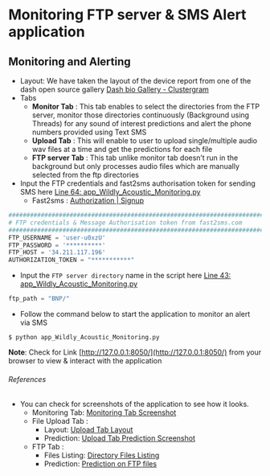# Monitoring FTP server & SMS Alert application


## Monitoring and Alerting
- Layout: We have taken the layout of the device report from one of the dash open source gallery [Dash bio Gallery - Clustergram](https://github.com/plotly/dash-bio/blob/master/tests/dashbio_demos/app_clustergram.py)
- Tabs  
	- **Monitor Tab** : This tab enables to select the directories from the FTP server, monitor those directories continuously (Background using Threads) for any sound of interest predictions and alert the phone numbers provided using Text SMS
	-   **Upload Tab** : This will enable to user to upload single/multiple audio wav files at a time and get the predictions for each file
	-  **FTP server Tab** : This tab unlike monitor tab doesn’t run in the background but only processes audio files which are manually selected from the ftp directories
- Input the FTP credentials and fast2sms authorisation token for sending SMS here [Line 64: app_Wildly_Acoustic_Monitoring.py](https://github.com/wildlytech/modular_acoustic_detection/blob/6c31e9a100faf3f3d26f08c7e183619f60f82e57/Dash_integration/monitoring_alert/app_Wildly_Acoustic_Monitoring.py#L64)
	- Fast2sms  : [Authorization | Signup](https://www.fast2sms.com/)
```python
####################################################################################
# FTP credentials & Message Authorisation token from fast2sms.com
####################################################################################
FTP_USERNAME = 'user-u0xzU'
FTP_PASSWORD = '**********'
FTP_HOST = '34.211.117.196'
AUTHORIZATION_TOKEN = "***********"
```

- Input the ```FTP server directory``` name in the script here [Line 43: app_Wildly_Acoustic_Monitoring.py](https://github.com/wildlytech/modular_acoustic_detection/blob/6c31e9a100faf3f3d26f08c7e183619f60f82e57/Dash_integration/monitoring_alert/app_Wildly_Acoustic_Monitoring.py#L43)
```python
ftp_path = "BNP/"
```
- Follow the command below to start the application to monitor an alert via SMS
```shell
$ python app_Wildly_Acoustic_Monitoring.py
```

**Note**: Check for Link [http://127.0.0.1:8050/](http://127.0.0.1:8050/) from your browser to view & interact with the  application

###### References
- You can check for screenshots of the application to see how it looks.
	- Monitoring Tab: [Monitoring Tab Screenshot](https://drive.google.com/open?id=1n82c_Xp3EFMQbW8ryEtc49mf0upzR0nJ)
	- File Upload Tab : 
		- Layout: [Upload Tab Layout](https://drive.google.com/open?id=16yal83TZoXYJiRyfe3RcoDPnmq4ci-ZY)
		- Prediction: [Upload Tab Prediction Screenshot](https://drive.google.com/open?id=1KvrJk6qmpYCAcQlqDFzRxnXoCpbJdFDJ)
  - FTP Tab : 
	  - Files Listing: [Directory Files Listing](https://drive.google.com/open?id=1qCQcgm-8oWlPhGibQtMbpMMZHhoP9b5G)
	  - Prediction: [Prediction on FTP files](https://drive.google.com/open?id=1YLJrEfTNBgu5zwcJm4O7NQtc-kkOXsAR)




